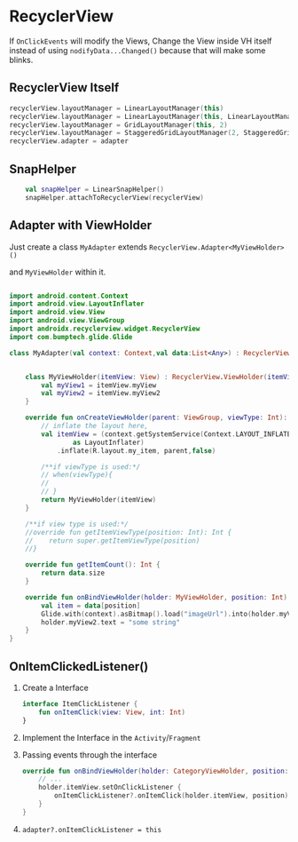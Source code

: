 # RecyclerView

If `OnClickEvents` will modify the Views, Change the View inside VH itself instead of using `nodifyData...Changed()` because that will make some blinks.

## RecyclerView Itself

```Kotlin
recyclerView.layoutManager = LinearLayoutManager(this)
recyclerView.layoutManager = LinearLayoutManager(this, LinearLayoutManager.HORIZONTAL, false)
recyclerView.layoutManager = GridLayoutManager(this, 2)
recyclerView.layoutManager = StaggeredGridLayoutManager(2, StaggeredGridLayoutManager.VERTICAL)
recyclerView.adapter = adapter
```

## SnapHelper

```kt
    val snapHelper = LinearSnapHelper()
    snapHelper.attachToRecyclerView(recyclerView)
```

## Adapter with ViewHolder

Just create a class `MyAdapter` extends `RecyclerView.Adapter<MyViewHolder>()`

and `MyViewHolder` within it.

``` Kotlin

import android.content.Context
import android.view.LayoutInflater
import android.view.View
import android.view.ViewGroup
import androidx.recyclerview.widget.RecyclerView
import com.bumptech.glide.Glide

class MyAdapter(val context: Context,val data:List<Any>) : RecyclerView.Adapter<MyAdapter.MyViewHolder>() {


    class MyViewHolder(itemView: View) : RecyclerView.ViewHolder(itemView) {
        val myView1 = itemView.myView
        val myView2 = itemView.myView2
    }

    override fun onCreateViewHolder(parent: ViewGroup, viewType: Int): MyViewHolder {
        // inflate the layout here,
        val itemView = (context.getSystemService(Context.LAYOUT_INFLATER_SERVICE) 
                as LayoutInflater)
            .inflate(R.layout.my_item, parent,false)

        /**if viewType is used:*/
        // when(viewType){
        //
        // }
        return MyViewHolder(itemView)
    }

    /**if view type is used:*/
    //override fun getItemViewType(position: Int): Int {
    //    return super.getItemViewType(position)
    //}

    override fun getItemCount(): Int {
        return data.size
    }

    override fun onBindViewHolder(holder: MyViewHolder, position: Int) {
        val item = data[position]
        Glide.with(context).asBitmap().load("imageUrl").into(holder.myView1)
        holder.myView2.text = "some string"
    }
}
```

## OnItemClickedListener()

1. Create a Interface

    ```kt
    interface ItemClickListener {
        fun onItemClick(view: View, int: Int)
    }
    ```

2. Implement the Interface in the `Activity`/`Fragment`

3. Passing events through the interface

    ```kt
    override fun onBindViewHolder(holder: CategoryViewHolder, position: Int) {
        // ...
        holder.itemView.setOnClickListener {
            onItemClickListener?.onItemClick(holder.itemView, position)
        }
    }
    ```

4. `adapter?.onItemClickListener = this`
